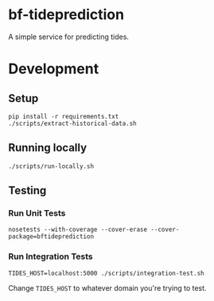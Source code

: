 # bf-tideprediction

A simple service for predicting tides.


# Development

## Setup

```
pip install -r requirements.txt
./scripts/extract-historical-data.sh
```


## Running locally

```
./scripts/run-locally.sh
```


## Testing

### Run Unit Tests

```
nosetests --with-coverage --cover-erase --cover-package=bftideprediction
```

### Run Integration Tests

```
TIDES_HOST=localhost:5000 ./scripts/integration-test.sh
```

Change `TIDES_HOST` to whatever domain you're trying to test.

